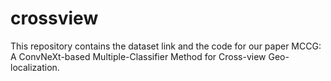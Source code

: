 # crossview
This repository contains the dataset link and the code for our paper MCCG: A ConvNeXt-based Multiple-Classifier Method for Cross-view Geo-localization.
